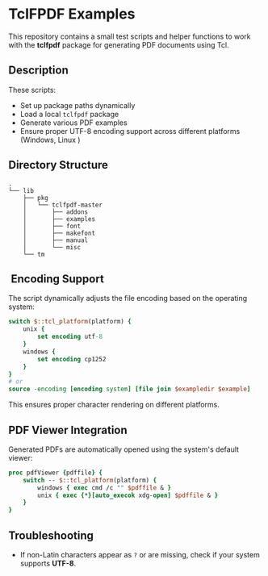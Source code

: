 # TclFPDF Examples

This repository contains a small test scripts and helper functions to work with the **tclfpdf** package for generating PDF documents using Tcl.

##  Description
These scripts:
- Set up package paths dynamically
- Load a local  `tclfpdf` package
- Generate various PDF examples
- Ensure proper UTF-8 encoding support across different platforms (Windows, Linux )

##  Directory Structure
```
.
└── lib
    ├── pkg
    │   └── tclfpdf-master
    │       ├── addons
    │       ├── examples
    │       ├── font
    │       ├── makefont
    │       ├── manual
    │       └── misc
    └── tm

```


## ️ Encoding Support
The script dynamically adjusts the file encoding based on the operating system:
```tcl
switch $::tcl_platform(platform) {
    unix {
        set encoding utf-8
    }
    windows {
        set encoding cp1252
    }
}
# or
source -encoding [encoding system] [file join $exampledir $example]
```
This ensures proper character rendering on different platforms.

##  PDF Viewer Integration
Generated PDFs are automatically opened using the system's default viewer:
```tcl
proc pdfViewer {pdffile} {
    switch -- $::tcl_platform(platform) {
        windows { exec cmd /c "" $pdffile & }
        unix { exec {*}[auto_execok xdg-open] $pdffile & }
    }
}
```

##  Troubleshooting
- If non-Latin characters appear as `?` or are missing, check if your system supports **UTF-8**.


